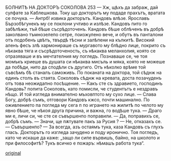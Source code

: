 ﻿БОЛНИТѢ НА ДОКТОРЪ СОКОЛОВА	253
— Хж, щѣхъ да забраж, дай сулфате за Каблешкова. Току що докторътъ му подаде прахътъ, вратата се почука. — Антрб! извика докторътъ. Кандовъ влѣзе. Ярославъ Бързобѣгунекъ му се поклони учтиво и излѣзе. Кандовъ пито го забѣлѣжи, тъй бѣше съсрѣдоточенъ.
Кандовъ бѣше облѣченъ въ добрѣ заколвано тъмнозелепо сетре, поизжулено вече, и обутъ въ панталони отъ подобенъ цвѣтъ, твърдѣ тѣсни и залѣпени на кълкитѣ. Високий аленъ фесъ злѣ хармонираше съ мургавото му блѣдно лице, покрито съ нѣкаква тяга и съсрѣдоточеность, съ нѣкаква меланхолия, която се отразяваше и въ мечтателния му погледъ. Познаваше се, че тоя момъкъ криеше въ душата си нѣкаква мисъль и мяка, която не можеше да побѣди, нито да сподѣли съ другиго. Отъ нѣколко врѣме той съвсѣмъ бѣ станалъ саможивъ.
По поканата на доктора, той сѣднж на единъ столъ въ стаята. Соколовъ сѣднж на кревата, доста позачуденъ отъ това неожидапно посѣщение.
— Какъ сте съ здравието, господинъ Кандовь? попита Соколовъ, като помисли, че студентътъ е нездравъ нѣщо. И той изгледа внимателно мъховптото му сухо лице.
— Слава Богу, добрѣ съмъ, отговори Кандовъ кжсо, почти машинално. По оживлението па погледа му сега п по игрането на жилитѣ по челото му явно бѣше, че нѣкоя друга причина, и важна, го водѣше тука.
— Драго ми е, личи си, че сте се съвършенпо поправили.
— Да, поправихъ се, добрѣ съмъ.
— Значи, ще пѫтувате пакъ за Русия ? — Не, отказахъ се. — Съвършенпо? — За всегда, азъ остаямъ тука, каза Кандовъ съ глухъ гласъ.
Докторътъ го изгледа зачудено и поду иронично. Тоя погледъ, като че искаше да каже: „защо ли сипе вървишъ, байно, на школото и при философитѣ? Тукъ всичко е пожаръ: нѣмашъ работа тука“.

[original](images/284.jpg)
